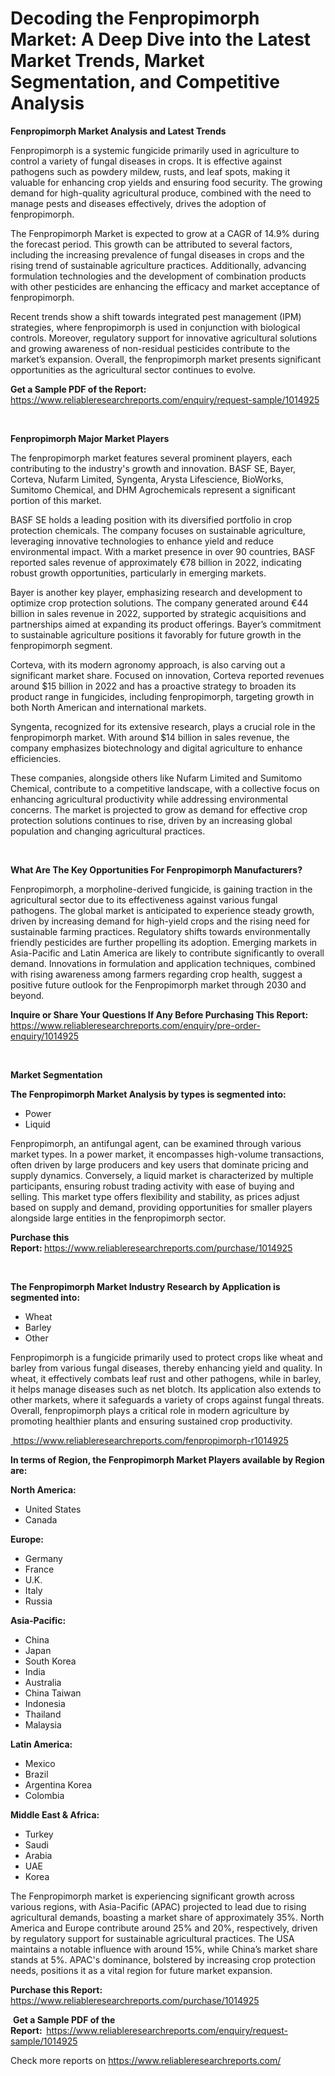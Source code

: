 <p><h1>Decoding the Fenpropimorph Market: A Deep Dive into the Latest Market Trends, Market Segmentation, and Competitive Analysis</h1></p><p><strong>Fenpropimorph Market Analysis and Latest Trends</strong></p>
<p><p>Fenpropimorph is a systemic fungicide primarily used in agriculture to control a variety of fungal diseases in crops. It is effective against pathogens such as powdery mildew, rusts, and leaf spots, making it valuable for enhancing crop yields and ensuring food security. The growing demand for high-quality agricultural produce, combined with the need to manage pests and diseases effectively, drives the adoption of fenpropimorph. </p><p>The Fenpropimorph Market is expected to grow at a CAGR of 14.9% during the forecast period. This growth can be attributed to several factors, including the increasing prevalence of fungal diseases in crops and the rising trend of sustainable agriculture practices. Additionally, advancing formulation technologies and the development of combination products with other pesticides are enhancing the efficacy and market acceptance of fenpropimorph.</p><p>Recent trends show a shift towards integrated pest management (IPM) strategies, where fenpropimorph is used in conjunction with biological controls. Moreover, regulatory support for innovative agricultural solutions and growing awareness of non-residual pesticides contribute to the market’s expansion. Overall, the fenpropimorph market presents significant opportunities as the agricultural sector continues to evolve.</p></p>
<p><strong>Get a Sample PDF of the Report:&nbsp;</strong> <a href="https://www.reliableresearchreports.com/enquiry/request-sample/1014925?utm_campaign=2652&utm_medium=2&utm_source=Github&utm_content=ia&utm_term=06032025&utm_id=fenpropimorph">https://www.reliableresearchreports.com/enquiry/request-sample/1014925</a></p>
<p>&nbsp;</p>
<p><strong>Fenpropimorph Major Market Players</strong></p>
<p><p>The fenpropimorph market features several prominent players, each contributing to the industry's growth and innovation. BASF SE, Bayer, Corteva, Nufarm Limited, Syngenta, Arysta Lifescience, BioWorks, Sumitomo Chemical, and DHM Agrochemicals represent a significant portion of this market.</p><p>BASF SE holds a leading position with its diversified portfolio in crop protection chemicals. The company focuses on sustainable agriculture, leveraging innovative technologies to enhance yield and reduce environmental impact. With a market presence in over 90 countries, BASF reported sales revenue of approximately €78 billion in 2022, indicating robust growth opportunities, particularly in emerging markets.</p><p>Bayer is another key player, emphasizing research and development to optimize crop protection solutions. The company generated around €44 billion in sales revenue in 2022, supported by strategic acquisitions and partnerships aimed at expanding its product offerings. Bayer’s commitment to sustainable agriculture positions it favorably for future growth in the fenpropimorph segment.</p><p>Corteva, with its modern agronomy approach, is also carving out a significant market share. Focused on innovation, Corteva reported revenues around $15 billion in 2022 and has a proactive strategy to broaden its product range in fungicides, including fenpropimorph, targeting growth in both North American and international markets.</p><p>Syngenta, recognized for its extensive research, plays a crucial role in the fenpropimorph market. With around $14 billion in sales revenue, the company emphasizes biotechnology and digital agriculture to enhance efficiencies.</p><p>These companies, alongside others like Nufarm Limited and Sumitomo Chemical, contribute to a competitive landscape, with a collective focus on enhancing agricultural productivity while addressing environmental concerns. The market is projected to grow as demand for effective crop protection solutions continues to rise, driven by an increasing global population and changing agricultural practices.</p></p>
<p>&nbsp;</p>
<p><strong>What Are The Key Opportunities For Fenpropimorph Manufacturers?</strong></p>
<p><p>Fenpropimorph, a morpholine-derived fungicide, is gaining traction in the agricultural sector due to its effectiveness against various fungal pathogens. The global market is anticipated to experience steady growth, driven by increasing demand for high-yield crops and the rising need for sustainable farming practices. Regulatory shifts towards environmentally friendly pesticides are further propelling its adoption. Emerging markets in Asia-Pacific and Latin America are likely to contribute significantly to overall demand. Innovations in formulation and application techniques, combined with rising awareness among farmers regarding crop health, suggest a positive future outlook for the Fenpropimorph market through 2030 and beyond.</p></p>
<p><strong>Inquire or Share Your Questions If Any Before Purchasing This Report:</strong> <a href="https://www.reliableresearchreports.com/enquiry/pre-order-enquiry/1014925?utm_campaign=2652&utm_medium=2&utm_source=Github&utm_content=ia&utm_term=06032025&utm_id=fenpropimorph">https://www.reliableresearchreports.com/enquiry/pre-order-enquiry/1014925</a></p>
<p>&nbsp;</p>
<p><strong>Market Segmentation</strong></p>
<p><strong>The Fenpropimorph Market Analysis by types is segmented into:</strong></p>
<p><ul><li>Power</li><li>Liquid</li></ul></p>
<p><p>Fenpropimorph, an antifungal agent, can be examined through various market types. In a power market, it encompasses high-volume transactions, often driven by large producers and key users that dominate pricing and supply dynamics. Conversely, a liquid market is characterized by multiple participants, ensuring robust trading activity with ease of buying and selling. This market type offers flexibility and stability, as prices adjust based on supply and demand, providing opportunities for smaller players alongside large entities in the fenpropimorph sector.</p></p>
<p><strong>Purchase this Report:&nbsp;</strong><a href="https://www.reliableresearchreports.com/purchase/1014925?utm_campaign=2652&utm_medium=2&utm_source=Github&utm_content=ia&utm_term=06032025&utm_id=fenpropimorph">https://www.reliableresearchreports.com/purchase/1014925</a></p>
<p>&nbsp;</p>
<p><strong>The Fenpropimorph Market Industry Research by Application is segmented into:</strong></p>
<p><ul><li>Wheat</li><li>Barley</li><li>Other</li></ul></p>
<p><p>Fenpropimorph is a fungicide primarily used to protect crops like wheat and barley from various fungal diseases, thereby enhancing yield and quality. In wheat, it effectively combats leaf rust and other pathogens, while in barley, it helps manage diseases such as net blotch. Its application also extends to other markets, where it safeguards a variety of crops against fungal threats. Overall, fenpropimorph plays a critical role in modern agriculture by promoting healthier plants and ensuring sustained crop productivity.</p></p>
<p><a href="https://www.reliableresearchreports.com/fenpropimorph-r1014925?utm_campaign=2652&utm_medium=2&utm_source=Github&utm_content=ia&utm_term=06032025&utm_id=fenpropimorph">&nbsp;https://www.reliableresearchreports.com/fenpropimorph-r1014925</a></p>
<p><strong>In terms of Region, the Fenpropimorph Market Players available by Region are:</strong></p>
<p>
    <p> <strong> North America: </strong>
        <ul>
            <li>United States</li>
            <li>Canada</li>
        </ul>
        </p> 
    <p> <strong> Europe: </strong>
        <ul>
            <li>Germany</li>
            <li>France</li>
            <li>U.K.</li>
            <li>Italy</li>
            <li>Russia</li>
        </ul>
        </p> 
    <p> <strong> Asia-Pacific: </strong>
        <ul>
            <li>China</li>
            <li>Japan</li>
            <li>South Korea</li>
            <li>India</li>
            <li>Australia</li>
            <li>China Taiwan</li>
            <li>Indonesia</li>
            <li>Thailand</li>
            <li>Malaysia</li>
        </ul>
        </p> 
    <p> <strong> Latin America: </strong>
        <ul>
            <li>Mexico</li>
            <li>Brazil</li>
            <li>Argentina Korea</li>
            <li>Colombia</li>
        </ul>
        </p> 
    <p> <strong> Middle East & Africa: </strong>
        <ul>
            <li>Turkey</li>
            <li>Saudi</li>
            <li>Arabia</li>
            <li>UAE</li>
            <li>Korea</li>
        </ul>
    </p>
    </p>
<p><p>The Fenpropimorph market is experiencing significant growth across various regions, with Asia-Pacific (APAC) projected to lead due to rising agricultural demands, boasting a market share of approximately 35%. North America and Europe contribute around 25% and 20%, respectively, driven by regulatory support for sustainable agricultural practices. The USA maintains a notable influence with around 15%, while China’s market share stands at 5%. APAC's dominance, bolstered by increasing crop protection needs, positions it as a vital region for future market expansion.</p></p>
<p><strong>Purchase this Report: </strong><a href="https://www.reliableresearchreports.com/purchase/1014925?utm_campaign=2652&utm_medium=2&utm_source=Github&utm_content=ia&utm_term=06032025&utm_id=fenpropimorph">https://www.reliableresearchreports.com/purchase/1014925</a></p>
<p>&nbsp;<strong>Get a Sample PDF of the Report:&nbsp;&nbsp;</strong><a href="https://www.reliableresearchreports.com/enquiry/request-sample/1014925?utm_campaign=2652&utm_medium=2&utm_source=Github&utm_content=ia&utm_term=06032025&utm_id=fenpropimorph">https://www.reliableresearchreports.com/enquiry/request-sample/1014925</a></p>
<p><strong></strong></p>
<p>Check more reports on <a href="https://www.reliableresearchreports.com/?utm_campaign=2652&utm_medium=2&utm_source=Github&utm_content=ia&utm_term=06032025&utm_id=fenpropimorph">https://www.reliableresearchreports.com/</a></p>